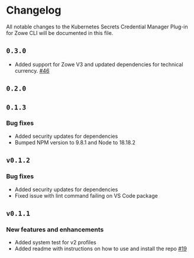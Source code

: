 # Changelog

All notable changes to the Kubernetes Secrets Credential Manager Plug-in for Zowe CLI will be documented in this file.

## `0.3.0`

- Added support for Zowe V3 and updated dependencies for technical currency. [#46](https://github.com/zowe/zowe-cli-secrets-for-kubernetes/pull/46)

## `0.2.0`

## `0.1.3`

### Bug fixes

- Added security updates for dependencies
- Bumped NPM version to 9.8.1 and Node to 18.18.2

## `v0.1.2`

### Bug fixes

- Added security updates for dependencies
- Fixed issue with lint command failing on VS Code package

## `v0.1.1`

### New features and enhancements

- Added system test for v2 profiles
- Added readme with instructions on how to use and install the repo [#19](https://github.com/zowe/zowe-cli-secrets-for-kubernetes/issues/19)

